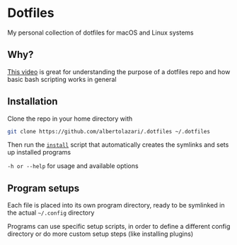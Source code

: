# Dotfiles
My personal collection of dotfiles for macOS and Linux systems

## Why?
[This video](https://www.youtube.com/watch?v=mSXOYhfDFYo) is great for understanding the purpose of a dotfiles repo and how basic bash scripting works in general

## Installation
Clone the repo in your home directory with
```bash
git clone https://github.com/albertolazari/.dotfiles ~/.dotfiles
```

Then run the [`install`](install) script that automatically creates the symlinks and sets up installed programs

`-h or --help` for usage and available options

## Program setups
Each file is placed into its own program directory, ready to be symlinked in the actual `~/.config` directory

Programs can use specific setup scripts, in order to define a different config directory or do more custom setup steps (like installing plugins)
